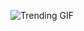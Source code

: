 ![Trending GIF](https://media0.giphy.com/media/v1.Y2lkPThiYjIxNzcyN2kweDAxZ240NjFwcjR0NmZ3aDU1YXVkOHltOXZhamh1cWV2cnpkZSZlcD12MV9naWZzX3NlYXJjaCZjdD1n/xUPGcEliCc7bETyfO8/giphy.gif)
